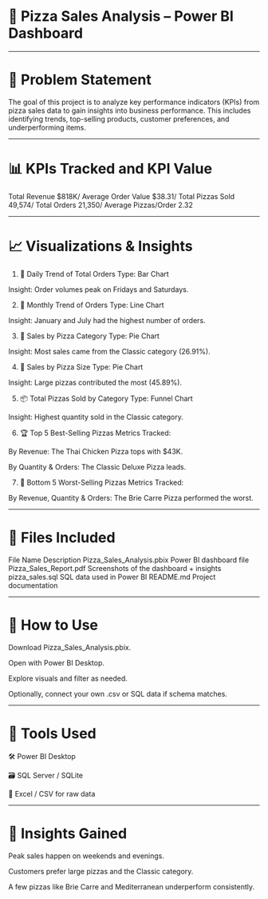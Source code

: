 # 🍕 Pizza Sales Analysis – Power BI Dashboard

---

# 📌 Problem Statement
The goal of this project is to analyze key performance indicators (KPIs) from pizza sales data to gain insights into business performance. This includes identifying trends, top-selling products, customer preferences, and underperforming items.

---

# 📊 KPIs Tracked   and   KPI	Value

Total Revenue	           $818K/
Average Order Value	     $38.31/
Total Pizzas Sold     	 49,574/
Total Orders	           21,350/
Average Pizzas/Order	   2.32

---

# 📈 Visualizations & Insights
1. 📅 Daily Trend of Total Orders
Type: Bar Chart

Insight: Order volumes peak on Fridays and Saturdays.

2. 📆 Monthly Trend of Orders
Type: Line Chart

Insight: January and July had the highest number of orders.

3. 🍕 Sales by Pizza Category
Type: Pie Chart

Insight: Most sales came from the Classic category (26.91%).

4. 📏 Sales by Pizza Size
Type: Pie Chart

Insight: Large pizzas contributed the most (45.89%).

5. 📦 Total Pizzas Sold by Category
Type: Funnel Chart

Insight: Highest quantity sold in the Classic category.

6. 🏆 Top 5 Best-Selling Pizzas
Metrics Tracked:

By Revenue: The Thai Chicken Pizza tops with $43K.

By Quantity & Orders: The Classic Deluxe Pizza leads.

7. 🚫 Bottom 5 Worst-Selling Pizzas
Metrics Tracked:

By Revenue, Quantity & Orders: The Brie Carre Pizza performed the worst.

---

# 🧾 Files Included
File Name	Description
Pizza_Sales_Analysis.pbix	Power BI dashboard file
Pizza_Sales_Report.pdf	Screenshots of the dashboard + insights
pizza_sales.sql	SQL data used in Power BI
README.md	Project documentation

---

# 📂 How to Use
Download Pizza_Sales_Analysis.pbix.

Open with Power BI Desktop.

Explore visuals and filter as needed.

Optionally, connect your own .csv or SQL data if schema matches.

---

# 📌 Tools Used
🛠️ Power BI Desktop

🗃️ SQL Server / SQLite

📄 Excel / CSV for raw data

---

# 🚀 Insights Gained
Peak sales happen on weekends and evenings.

Customers prefer large pizzas and the Classic category.

A few pizzas like Brie Carre and Mediterranean underperform consistently.
